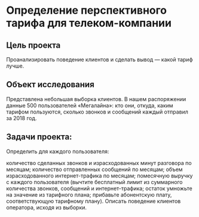 # Определение перспективного тарифа для телеком-компании

## Цель проекта
Проанализировать поведение клиентов и сделать вывод — какой тариф лучше.

##  Объект исследования
Представлена небольшая выборка клиентов. В нашем распоряжении данные 500 пользователей «Мегалайна»: кто они, откуда, каким тарифом пользуются, сколько звонков и сообщений каждый отправил за 2018 год.

## Задачи проекта:
Определить для каждого пользователя:

количество сделанных звонков и израсходованных минут разговора по месяцам;
количество отправленных сообщений по месяцам;
объем израсходованного интернет-трафика по месяцам;
помесячную выручку с каждого пользователя (вычтите бесплатный лимит из суммарного количества звонков, сообщений и интернет-трафика; остаток умножьте на значение из тарифного плана; прибавьте абонентскую плату, соответствующую тарифному плану).
Описать поведение клиентов оператора, исходя из выборки.
